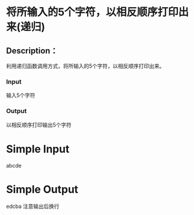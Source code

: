 # 将所输入的5个字符，以相反顺序打印出来(递归)

## Description：
利用递归函数调用方式，将所输入的5个字符，以相反顺序打印出来。
### Input
输入5个字符
### Output
以相反顺序打印输出5个字符
# Simple Input
abcde
# Simple Output
edcba
注意输出后换行
